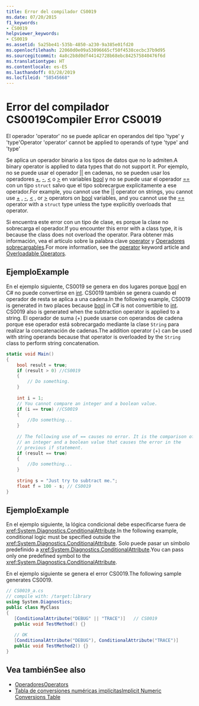 ```yaml
---
title: Error del compilador CS0019
ms.date: 07/20/2015
f1_keywords:
- CS0019
helpviewer_keywords:
- CS0019
ms.assetid: 5a25be41-535b-4850-a230-9a385e01fd20
ms.openlocfilehash: 22060d0e09a53096665cf50f4538cecbc37b9d95
ms.sourcegitcommit: 4a8c2b8d0df44142728b68ebc842575840476f6d
ms.translationtype: HT
ms.contentlocale: es-ES
ms.lasthandoff: 03/28/2019
ms.locfileid: "58545668"
---
```

# <a name="compiler-error-cs0019"></a><span data-ttu-id="8aa08-102">Error del compilador CS0019</span><span class="sxs-lookup"><span data-stu-id="8aa08-102">Compiler Error CS0019</span></span>

<span data-ttu-id="8aa08-103">El operador 'operator' no se puede aplicar en operandos del tipo 'type' y 'type'</span><span class="sxs-lookup"><span data-stu-id="8aa08-103">Operator 'operator' cannot be applied to operands of type 'type' and 'type'</span></span>  
  
 <span data-ttu-id="8aa08-104">Se aplica un operador binario a los tipos de datos que no lo admiten.</span><span class="sxs-lookup"><span data-stu-id="8aa08-104">A binary operator is applied to data types that do not support it.</span></span> <span data-ttu-id="8aa08-105">Por ejemplo, no se puede usar el operador [&#124;&#124;](../../../csharp/language-reference/operators/conditional-or-operator.md) en cadenas, no se pueden usar los operadores [+](../../../csharp/language-reference/operators/addition-operator.md), [-](../../../csharp/language-reference/operators/subtraction-operator.md), [\<](../../../csharp/language-reference/operators/less-than-operator.md) o [>](../../../csharp/language-reference/operators/greater-than-operator.md) en variables [bool](../../../csharp/language-reference/keywords/bool.md) y no se puede usar el operador [==](../../../csharp/language-reference/operators/equality-operators.md#equality-operator-) con un tipo `struct` salvo que el tipo sobrecargue explícitamente a ese operador.</span><span class="sxs-lookup"><span data-stu-id="8aa08-105">For example, you cannot use the [&#124;&#124;](../../../csharp/language-reference/operators/conditional-or-operator.md) operator on strings, you cannot use [+](../../../csharp/language-reference/operators/addition-operator.md) , [-](../../../csharp/language-reference/operators/subtraction-operator.md), [\<](../../../csharp/language-reference/operators/less-than-operator.md) , or [>](../../../csharp/language-reference/operators/greater-than-operator.md) operators on [bool](../../../csharp/language-reference/keywords/bool.md) variables, and you cannot use the [==](../../../csharp/language-reference/operators/equality-operators.md#equality-operator-) operator with a `struct` type unless the type explicitly overloads that operator.</span></span>  
  
 <span data-ttu-id="8aa08-106">Si encuentra este error con un tipo de clase, es porque la clase no sobrecarga el operador.</span><span class="sxs-lookup"><span data-stu-id="8aa08-106">If you encounter this error with a class type, it is because the class does not overload the operator.</span></span> <span data-ttu-id="8aa08-107">Para obtener más información, vea el artículo sobre la palabra clave [operator](../../../csharp/language-reference/keywords/operator.md) y [Operadores sobrecargables](../../../csharp/programming-guide/statements-expressions-operators/overloadable-operators.md).</span><span class="sxs-lookup"><span data-stu-id="8aa08-107">For more information, see the [operator](../../../csharp/language-reference/keywords/operator.md) keyword article and [Overloadable Operators](../../../csharp/programming-guide/statements-expressions-operators/overloadable-operators.md).</span></span>  
  
## <a name="example"></a><span data-ttu-id="8aa08-108">Ejemplo</span><span class="sxs-lookup"><span data-stu-id="8aa08-108">Example</span></span>

 <span data-ttu-id="8aa08-109">En el ejemplo siguiente, CS0019 se genera en dos lugares porque [bool](../../../csharp/language-reference/keywords/bool.md) en C# no puede convertirse en [int](../../../csharp/language-reference/keywords/int.md). CS0019 también se genera cuando el operador de resta se aplica a una cadena.</span><span class="sxs-lookup"><span data-stu-id="8aa08-109">In the following example, CS0019 is generated in two places because [bool](../../../csharp/language-reference/keywords/bool.md) in C# is not convertible to [int](../../../csharp/language-reference/keywords/int.md). CS0019 also is generated when the subtraction operator is applied to a string.</span></span> <span data-ttu-id="8aa08-110">El operador de suma (+) puede usarse con operandos de cadena porque ese operador está sobrecargado mediante la clase `String` para realizar la concatenación de cadenas.</span><span class="sxs-lookup"><span data-stu-id="8aa08-110">The addition operator (+) can be used with string operands because that operator is overloaded by the `String` class to perform string concatenation.</span></span>  

```csharp
static void Main()  
{  
    bool result = true;  
    if (result > 0) //CS0019  
    {  
        // Do something.  
    }  
  
    int i = 1;  
    // You cannot compare an integer and a boolean value.  
    if (i == true) //CS0019  
    {  
        //Do something...  
    }  
  
    // The following use of == causes no error. It is the comparison of
    // an integer and a boolean value that causes the error in the
    // previous if statement.  
    if (result == true)  
    {  
        //Do something...  
    }  
  
    string s = "Just try to subtract me.";  
    float f = 100 - s; // CS0019  
}  
```

## <a name="example"></a><span data-ttu-id="8aa08-111">Ejemplo</span><span class="sxs-lookup"><span data-stu-id="8aa08-111">Example</span></span>

 <span data-ttu-id="8aa08-112">En el ejemplo siguiente, la lógica condicional debe especificarse fuera de <xref:System.Diagnostics.ConditionalAttribute>.</span><span class="sxs-lookup"><span data-stu-id="8aa08-112">In the following example, conditional logic must be specified outside the <xref:System.Diagnostics.ConditionalAttribute>.</span></span> <span data-ttu-id="8aa08-113">Solo puede pasar un símbolo predefinido a <xref:System.Diagnostics.ConditionalAttribute>.</span><span class="sxs-lookup"><span data-stu-id="8aa08-113">You can pass only one predefined symbol to the <xref:System.Diagnostics.ConditionalAttribute>.</span></span>  
  
 <span data-ttu-id="8aa08-114">En el ejemplo siguiente se genera el error CS0019.</span><span class="sxs-lookup"><span data-stu-id="8aa08-114">The following sample generates CS0019.</span></span>  

```csharp
// CS0019_a.cs  
// compile with: /target:library  
using System.Diagnostics;  
public class MyClass  
{  
   [ConditionalAttribute("DEBUG" || "TRACE")]   // CS0019  
   public void TestMethod() {}  
  
   // OK  
   [ConditionalAttribute("DEBUG"), ConditionalAttribute("TRACE")]  
   public void TestMethod2() {}  
}  
```

## <a name="see-also"></a><span data-ttu-id="8aa08-115">Vea también</span><span class="sxs-lookup"><span data-stu-id="8aa08-115">See also</span></span>

- [<span data-ttu-id="8aa08-116">Operadores</span><span class="sxs-lookup"><span data-stu-id="8aa08-116">Operators</span></span>](../../../csharp/programming-guide/statements-expressions-operators/operators.md)
- [<span data-ttu-id="8aa08-117">Tabla de conversiones numéricas implícitas</span><span class="sxs-lookup"><span data-stu-id="8aa08-117">Implicit Numeric Conversions Table</span></span>](../../../csharp/language-reference/keywords/implicit-numeric-conversions-table.md)
